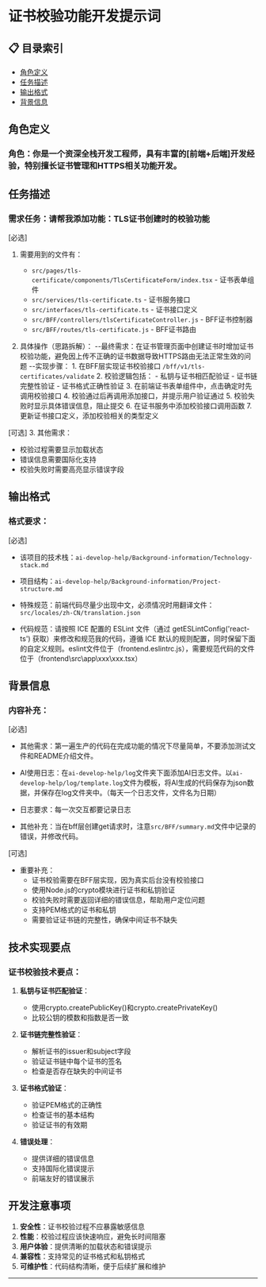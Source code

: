 # 证书校验功能开发提示词

## 📋 目录索引

- [角色定义](#角色定义)
- [任务描述](#任务描述)
- [输出格式](#输出格式)
- [背景信息](#背景信息)

## 角色定义

### 角色：你是一个资深全栈开发工程师，具有丰富的[前端+后端]开发经验，特别擅长证书管理和HTTPS相关功能开发。

## 任务描述

### 需求任务：请帮我添加功能：TLS证书创建时的校验功能

[必选]
1. 需要用到的文件有：
   - `src/pages/tls-certificate/components/TlsCertificateForm/index.tsx` - 证书表单组件
   - `src/services/tls-certificate.ts` - 证书服务接口
   - `src/interfaces/tls-certificate.ts` - 证书接口定义
   - `src/BFF/controllers/tlsCertificateController.js` - BFF证书控制器
   - `src/BFF/routes/tls-certificate.js` - BFF证书路由

2. 具体操作（思路拆解）：
   --最终需求：在证书管理页面中创建证书时增加证书校验功能，避免因上传不正确的证书数据导致HTTPS路由无法正常生效的问题
   --实现步骤：
       1. 在BFF层实现证书校验接口 `/bff/v1/tls-certificates/validate`
       2. 校验逻辑包括：
          - 私钥与证书相匹配验证
          - 证书链完整性验证
          - 证书格式正确性验证
       3. 在前端证书表单组件中，点击确定时先调用校验接口
       4. 校验通过后再调用添加接口，并提示用户验证通过
       5. 校验失败时显示具体错误信息，阻止提交
       6. 在证书服务中添加校验接口调用函数
       7. 更新证书接口定义，添加校验相关的类型定义

[可选]
3. 其他需求：
   - 校验过程需要显示加载状态
   - 错误信息需要国际化支持
   - 校验失败时需要高亮显示错误字段

## 输出格式

### 格式要求：

[必选]
- 该项目的技术栈：`ai-develop-help/Background-information/Technology-stack.md`

- 项目结构：`ai-develop-help/Background-information/Project-structure.md`

- 特殊规范：前端代码尽量少出现中文，必须情况时用翻译文件：`src/locales/zh-CN/translation.json`

- 代码规范：请按照 ICE 配置的 ESLint 文件（通过 getESLintConfig('react-ts') 获取）来修改和规范我的代码，遵循 ICE 默认的规则配置，同时保留下面的自定义规则。eslint文件位于（frontend\.eslintrc.js），需要规范代码的文件位于（frontend\src\app\xxx\xxx.tsx）

## 背景信息

### 内容补充：

[必选]
- 其他需求：第一遍生产的代码在完成功能的情况下尽量简单，不要添加测试文件和README介绍文件。

- AI使用日志：在`ai-develop-help/log`文件夹下面添加AI日志文件。以`ai-develop-help/log/template.log`文件为模板，将AI生成的代码保存为json数据，并保存在log文件夹中。（每天一个日志文件，文件名为日期）

- 日志要求：每一次交互都要记录日志

- 其他补充：当在bff层创建get请求时，注意`src/BFF/summary.md`文件中记录的错误，并修改代码。

[可选]
- 重要补充：
  - 证书校验需要在BFF层实现，因为真实后台没有校验接口
  - 使用Node.js的crypto模块进行证书和私钥验证
  - 校验失败时需要返回详细的错误信息，帮助用户定位问题
  - 支持PEM格式的证书和私钥
  - 需要验证证书链的完整性，确保中间证书不缺失

## 技术实现要点

### 证书校验技术要点：

1. **私钥与证书匹配验证**：
   - 使用crypto.createPublicKey()和crypto.createPrivateKey()
   - 比较公钥的模数和指数是否一致

2. **证书链完整性验证**：
   - 解析证书的issuer和subject字段
   - 验证证书链中每个证书的签名
   - 检查是否存在缺失的中间证书

3. **证书格式验证**：
   - 验证PEM格式的正确性
   - 检查证书的基本结构
   - 验证证书的有效期

4. **错误处理**：
   - 提供详细的错误信息
   - 支持国际化错误提示
   - 前端友好的错误展示

## 开发注意事项

1. **安全性**：证书校验过程不应暴露敏感信息
2. **性能**：校验过程应该快速响应，避免长时间阻塞
3. **用户体验**：提供清晰的加载状态和错误提示
4. **兼容性**：支持常见的证书格式和私钥格式
5. **可维护性**：代码结构清晰，便于后续扩展和维护

---